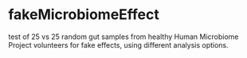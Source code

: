 fakeMicrobiomeEffect
====================

test of 25 vs 25 random gut samples from healthy Human Microbiome Project volunteers for fake effects, using different analysis options.
